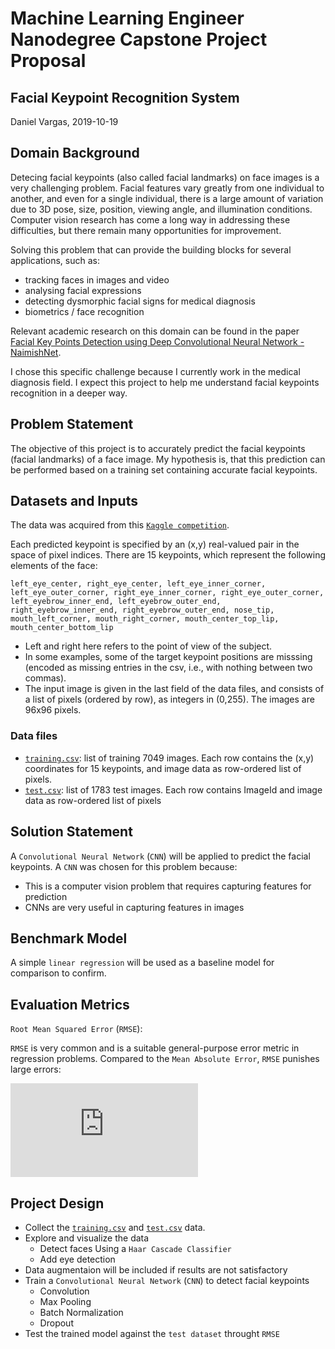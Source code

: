 # **Machine Learning Engineer Nanodegree Capstone Project Proposal**

## **Facial Keypoint Recognition System**

Daniel Vargas, 2019-10-19

## **Domain Background**

Detecing facial keypoints (also called facial landmarks) on face images is a very challenging problem. Facial features vary greatly from one individual to another, and even for a single individual, there is a large amount of variation due to 3D pose, size, position, viewing angle, and illumination conditions. Computer vision research has come a long way in addressing these difficulties, but there remain many opportunities for improvement.

Solving this problem that can provide the building blocks for several applications, such as:

- tracking faces in images and video
- analysing facial expressions
- detecting dysmorphic facial signs for medical diagnosis
- biometrics / face recognition

Relevant academic research on this domain can be found in the paper [Facial Key Points Detection using Deep Convolutional Neural Network - NaimishNet](https://arxiv.org/pdf/1710.00977.pdf).

I chose this specific challenge because I currently work in the medical diagnosis field. I expect this project to help me understand facial keypoints recognition in a deeper way.

## **Problem Statement**

The objective of this project is to accurately predict the facial keypoints (facial landmarks) of a face image. My hypothesis is, that this prediction can be performed based on a training set containing accurate facial keypoints.

## **Datasets and Inputs**

The data was acquired from this [`Kaggle competition`](https://www.kaggle.com/c/facial-keypoints-detection/overview). 

Each predicted keypoint is specified by an (x,y) real-valued pair in the space of pixel indices. There are 15 keypoints, which represent the following elements of the face:

`left_eye_center, right_eye_center, left_eye_inner_corner, left_eye_outer_corner, right_eye_inner_corner, right_eye_outer_corner, left_eyebrow_inner_end, left_eyebrow_outer_end, right_eyebrow_inner_end, right_eyebrow_outer_end, nose_tip, mouth_left_corner, mouth_right_corner, mouth_center_top_lip, mouth_center_bottom_lip`

- Left and right here refers to the point of view of the subject.
- In some examples, some of the target keypoint positions are misssing (encoded as missing entries in the csv, i.e., with nothing between two commas).
- The input image is given in the last field of the data files, and consists of a list of pixels (ordered by row), as integers in (0,255). The images are 96x96 pixels.

### **Data files**

- [`training.csv`](https://www.kaggle.com/c/facial-keypoints-detection/download/training.zip): list of training 7049 images. Each row contains the (x,y) coordinates for 15 keypoints, and image data as row-ordered list of pixels.
- [`test.csv`](https://www.kaggle.com/c/facial-keypoints-detection/download/test.zip): list of 1783 test images. Each row contains ImageId and image data as row-ordered list of pixels

## **Solution Statement**

A `Convolutional Neural Network` (`CNN`) will be applied to predict the facial keypoints. A `CNN` was chosen for this problem because:

- This is a computer vision problem that requires capturing features for prediction
- CNNs are very useful in capturing features in images

## **Benchmark Model**

A simple `linear regression` will be used as a baseline model for comparison to confirm.

## **Evaluation Metrics**

`Root Mean Squared Error` (`RMSE`):

`RMSE` is very common and is a suitable general-purpose error metric in regression problems. Compared to the `Mean Absolute Error`, `RMSE` punishes large errors:

![equation](https://latex.codecogs.com/gif.latex?%5Cdpi%7B150%7D%20%5Csqrt%7B%5Cfrac%7B1%7D%7Bn%7D%20%5Csum_%7Bi%3D1%7D%5En%20%28x_i%20-%20y_i%29%5E%202%7D)

## **Project Design**

- Collect the [`training.csv`](https://www.kaggle.com/c/facial-keypoints-detection/download/training.zip) and [`test.csv`](https://www.kaggle.com/c/facial-keypoints-detection/download/test.zip) data.
- Explore and visualize the data
    - Detect faces Using a `Haar Cascade Classifier`
    - Add eye detection
- Data augmentaion will be included if results are not satisfactory
- Train a `Convolutional Neural Network` (`CNN`) to detect facial keypoints
    - Convolution
    - Max Pooling
    - Batch Normalization
    - Dropout
- Test the trained model against the `test dataset` throught `RMSE`
